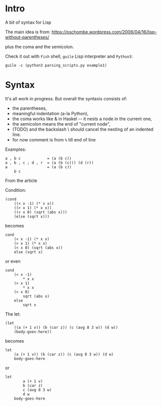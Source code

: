Intro
=====

A bit of syntax for Lisp

The main idea is from:
https://pschombe.wordpress.com/2006/04/16/lisp-without-parentheses/

plus the coma and the semicolon.

Check it out with `Fish` shell, `guile` Lisp interpreter and `Python3`:

	guile -c (python3 parsing_scripts.py example1)





Syntax
======

It's all work in progress.
But overall the syntaxis consists of:

* the parentheses,
* meaningful indentation (a-la Python),
* the coma works like & in Haskel -- it nests a node in the current one,
* the semicolon means the end of "current node",
* (TODO) and the backslash \ should cancel the nesting of an indented line.
* for now comment is from `%` till end of line

Examples:

	a , b c            = (a (b c))
	a , b , c ; d , r  = (a (b (c))) (d (r))
	a                  = (a (b c))
		b c

From the article

Condition:

	(cond
		((< x -1) (* x x))
		((> x 1) (* x x))
		((< x 0) (sqrt (abs x)))
		(else (sqrt x)))

becomes

	cond
		(< x -1) (* x x)
		(> x 1) (* x x)
		(< x 0) (sqrt (abs x))
		else (sqrt x)

or even

	cond
		(< x -1)
			* x x
		(> x 1)
			* x x
		(< x 0)
			sqrt (abs x)
		else
			sqrt x

The let:

	(let
		((a (+ 1 v)) (b (car z)) (c (avg 8 3 w)) (d w))
		(body-goes-here))

becomes

	let
		(a (+ 1 v)) (b (car z)) (c (avg 8 3 w)) (d w)
		body-goes-here

or

	let
			a (+ 1 v) 
			b (car z)
			c (avg 8 3 w)
			d w
		body-goes-here


